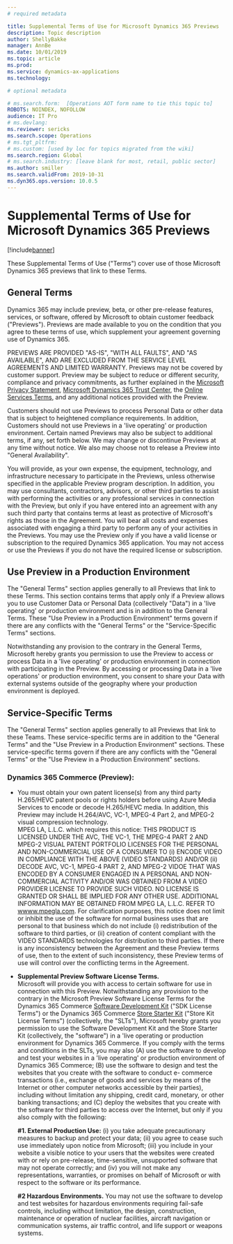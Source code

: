 ```yaml
---
# required metadata

title: Supplemental Terms of Use for Microsoft Dynamics 365 Previews
description: Topic description
author: ShellyBakke
manager: AnnBe
ms.date: 10/01/2019
ms.topic: article
ms.prod: 
ms.service: dynamics-ax-applications
ms.technology: 

# optional metadata

# ms.search.form:  [Operations AOT form name to tie this topic to]
ROBOTS: NOINDEX, NOFOLLOW
audience: IT Pro
# ms.devlang: 
ms.reviewer: sericks
ms.search.scope: Operations
# ms.tgt_pltfrm: 
# ms.custom: [used by loc for topics migrated from the wiki]
ms.search.region: Global
# ms.search.industry: [leave blank for most, retail, public sector]
ms.author: smiller
ms.search.validFrom: 2019-10-31
ms.dyn365.ops.version: 10.0.5
---
```


# Supplemental Terms of Use for Microsoft Dynamics 365 Previews

[!include[banner](../includes/banner.md)]

These Supplemental Terms of Use ("Terms") cover use of those Microsoft Dynamics 365 previews that link to these Terms.

## General Terms

Dynamics 365 may include preview, beta, or other pre-release features, services, or software, 
offered by Microsoft to obtain customer feedback ("Previews").  Previews are made available to you 
on the condition that you agree to these terms of use, which supplement your agreement governing 
use of Dynamics 365. 

PREVIEWS ARE PROVIDED "AS-IS", "WITH ALL FAULTS", AND "AS AVAILABLE", AND ARE EXCLUDED FROM
THE SERVICE LEVEL AGREEMENTS AND LIMITED WARRANTY.  Previews may not be covered by customer
support.  Preview may be subject to reduce or different security, compliance and privacy
commitments, as further explained in the [Microsoft Privacy Statement](https://go.microsoft.com/fwlink/?LinkId=131004&clcid=0x409 "Alt text"), [Microsoft Dynamics 365 Trust Center](https://nam06.safelinks.protection.outlook.com/?url=https%3A%2F%2Fwww.microsoft.com%2Fen-us%2Ftrust-center%2Fproduct-overview&data=02%7C01%7CShelly.Miller%40microsoft.com%7C3763e8620d084929d6bf08d746845b2f%7C72f988bf86f141af91ab2d7cd011db47%7C1%7C0%7C637055406584155706&sdata=39IrCNsW7Twz9LjR5ZcF%2Bknhf7TOrJJZNCdwIJ6EdCc%3D&reserved=0 "Alt text"), the [Online Services Terms](https://nam06.safelinks.protection.outlook.com/?url=https%3A%2F%2Fwww.microsoftvolumelicensing.com%2FDocumentSearch.aspx%3FMode%3D3%26DocumentTypeId%3D31&data=02%7C01%7CShelly.Miller%40microsoft.com%7C3763e8620d084929d6bf08d746845b2f%7C72f988bf86f141af91ab2d7cd011db47%7C1%7C0%7C637055406584155706&sdata=PiFUO69LanwS2uD1zXOH75Xa26vjU8nEK0z%2FBmk3m%2B0%3D&reserved=0 "Alt text"), and any additional notices provided with the Preview.

Customers should not use Previews to process Personal Data or other data that is subject to 
heightened compliance requirements.  In addition, Customers should not use Previews in a 'live 
operating' or production environment.  Certain named Previews may also be subject to additional 
terms, if any, set forth below.  We may change or discontinue Previews at any time without notice.
We also may choose not to release a Preview into "General Availability".

You will provide, as your own expense, the equipment, technology, and infrastructure necessary
to participate in the Previews, unless otherwise specified in the applicable Preview program 
description.  In addition, you may use consultants, contractors, advisors, or other third parties 
to assist with performing the activities or any professional services in connection with the 
Preview, but only if you have entered into an agreement with any such third party that contains 
terms at least as protective of Microsoft's rights as those in the Agreement.  You will bear all 
costs and expenses associated with engaging a third party to perform any of your activities in the 
Previews.  You may use the Preview only if you have a valid license or subscription to the 
required Dynamics 365 application.  You may not access or use the Previews if you do not have the 
required license or subscription.

## Use Preview in a Production Environment

The "General Terms" section applies generally to all Previews that link to these Terms.  This 
section contains terms that apply only if a Preview allows you to use Customer Data or Personal 
Data (collectively "Data") in a 'live operating' or production environment and is in addition to 
the General Terms.  These "Use Preview in a Production Environment" terms govern if there are any 
conflicts with the "General Terms" or the "Service-Specific Terms" sections.

Notwithstanding any provision to the contrary in the General Terms, Microsoft hereby grants you 
permission to use the Preview to access or process Data in a 'live operating' or production 
environment in connection with participating in the Preview.  By accessing or processing Data 
in a 'live operations' or production environment, you consent to share your Data with external 
systems outside of the geography where your production environment is deployed.

## Service-Specific Terms

The "General Terms" section applies generally to all Previews that link to these Teams.  These 
service-specific terms are in addition to the "General Terms" and the "Use Preview in a Production 
Environment" sections.  These service-specific terms govern if there are any conflicts with the 
"General Terms" or the "Use Preview in a Production Environment" sections.

### Dynamics 365 Commerce (Preview):
+ You must obtain your own patent license(s) from any third party H.265/HEVC patent pools or rights 
holders before using Azure Media Services to encode or decode H.265/HEVC media.  In addition, this 
Preview may include H.264/AVC, VC-1, MPEG-4 Part 2, and MPEG-2 visual compression technology.  
MPEG LA, L.L.C. which requires this notice:  THIS PRODUCT IS LICENSED UNDER THE AVC, THE VC-1, THE 
MPEG-4 PART 2 AND MPEG-2 VISUAL PATENT PORTFOLIO LICENSES FOR THE PERSONAL AND NON-COMMERCIAL USE 
OF A CONSUMER TO (i) ENCODE VIDEO IN COMPLIANCE WITH THE ABOVE (VIDEO STANDARDS) AND/OR (ii) 
DECODE AVC, VC-1, MPEG-4  PART 2, AND MPEG-2 VIDOE THAT WAS ENCODED BY A CONSUMER ENGAGED IN A 
PERSONAL AND NON-COMMERCIAL ACTIVITY AND/OR WAS OBTAINED FROM A VIDEO PROVIDER LICENSE TO PROVIDE 
SUCH VIDEO.  NO LICENSE IS GRANTED OR SHALL BE IMPLIED FOR ANY OTHER USE.  ADDITIONAL INFORMATION 
MAY BE OBTAINED FROM MPEG LA, L.L.C. REFER TO [wwww.mpegla.com](http://www.mpegla.com "ALt Text").  For clarification purposes, this 
notice does not limit or inhibit the use of the software for normal business uses that are 
personal to that business which do not include (i) redistribution of the software to third 
parties, or (ii) creation of content compliant with the VIDEO STANDARDS technologies for 
distribution to third parties.  If there is any inconsistency between the Agreement and these 
Preview terms of use, then to the extent of such inconsistency, these Preview terms of use will 
control over the conflicting terms in the Agreement.

+ **Supplemental Preview Software License Terms.**  
Microsoft will provide you with access to certain software for use in connection with this Preview. 
Notwithstanding any provision to the contrary in the Microsoft Preview Software License Terms for 
the Dynamics 365 Commerce [Software Development Kit](https://nam06.safelinks.protection.outlook.com/?url=https%3A%2F%2Fdocs.microsoft.com%2Fen-us%2Fdynamics365%2Funified-operations%2Ffin-and-ops%2Fget-started%2FSDK-terms-conditions&data=02%7C01%7CShelly.Miller%40microsoft.com%7C3763e8620d084929d6bf08d746845b2f%7C72f988bf86f141af91ab2d7cd011db47%7C1%7C0%7C637055406584165663&sdata=%2BB2AJLfmOpCDAj%2BkDfhvITdnQKft7eZLC4ZHwld8ANI%3D&reserved=0 "Alt Text") ("SDK License Terms") or the Dynamics 365 
Commerce [Store Starter Kit](https://nam06.safelinks.protection.outlook.com/?url=https%3A%2F%2Fdocs.microsoft.com%2Fen-us%2Fdynamics365%2Funified-operations%2Ffin-and-ops%2Fget-started%2FRSSK-terms-conditions&data=02%7C01%7CShelly.Miller%40microsoft.com%7C3763e8620d084929d6bf08d746845b2f%7C72f988bf86f141af91ab2d7cd011db47%7C1%7C0%7C637055406584165663&sdata=3y3B4h5UdKqLDIwWi12Ob98w02PJubxjqbOLfDobw98%3D&reserved=0 "Alt Text") ("Store Kit License Terms") (collectively, the "SLTs"), Microsoft hereby 
grants you permission to use the Software Development Kit and the Store Starter Kit (collectively, 
the "software") in a 'live operating or production environment for Dynamics 365 Commerce.  If you 
comply with the terms and conditions in the SLTs, you may also (A) use the software to develop and 
test your websites in a 'live operating' or production environment of Dynamics 365 Commerce; (B) 
use the software to design and test the websites that you create with the software to conduct e-
commerce transactions (i.e., exchange of goods and services by means of the Internet or other 
computer networks accessible by their parties), including without limitation any shipping, credit 
card, monetary, or other banking transactions; and (C) deploy the websites that you create with the 
software for third parties to access over the Internet, but only if you also comply with the 
following:

     **#1.  External Production Use:**  (i) you take adequate precautionary measures to backup and 
protect your data; (ii) you agree to cease such use immediately upon notice from Microsoft; (iii) 
you include in your website a visible notice to your users that the websites were created with or 
rely on pre-release, time-sensitive, unsupported software that may not operate correctly; and (iv) 
you will not make any representations, warranties, or promises on behalf of Microsoft or with 
respect to the software or its performance.

     **#2  Hazardous Environments.**  You may not use the software to develop and test websites for 
hazardous environments requiring fail-safe controls, including without limitation, the design, 
construction, maintenance or operation of nuclear facilities, aircraft navigation or communication 
systems, air traffic control, and life support or weapons systems.
